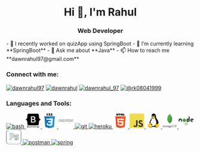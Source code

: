 <h1 align="center">Hi 👋, I'm Rahul</h1>
<h3 align="center">Web Developer</h3>
- 🔭 I recently worked on quizApp using SpringBoot 
- 🌱 I’m currently learning **SpringBoot**
- 💬 Ask me about **Java**
- 📫 How to reach me **dawnrahul97@gmail.com**
<h3 align="left">Connect with me:</h3>
<p align="left">
    <a href="https://twitter.com/dawnrahul97" target="blank"><img align="center" src="https://cdn.jsdelivr.net/npm/simple-icons@3.0.1/icons/twitter.svg" alt="dawnrahul97" height="30" width="40" /></a>
    <a href="https://linkedin.com/in/dawnrahul" target="blank"><img align="center" src="https://cdn.jsdelivr.net/npm/simple-icons@3.0.1/icons/linkedin.svg" alt="dawnrahul" height="30" width="40" /></a>
    <a href="https://www.hackerrank.com/dawnrahul_97" target="blank"><img align="center" src="https://cdn.jsdelivr.net/npm/simple-icons@3.0.1/icons/hackerrank.svg" alt="dawnrahul_97" height="30" width="40" /></a>
    <a href="https://www.hackerearth.com/@rk08041999" target="blank"><img align="center" src="https://cdn.jsdelivr.net/npm/simple-icons@3.0.1/icons/hackerearth.svg" alt="@rk08041999" height="30" width="40" /></a>
</p>
<h3 align="left">Languages and Tools:</h3>
<p align="left">
    <a href="https://www.gnu.org/software/bash/" target="_blank"> <img src="https://www.vectorlogo.zone/logos/gnu_bash/gnu_bash-icon.svg" alt="bash" width="40" height="40"/> </a> 
    <a href="https://getbootstrap.com" target="_blank"> <img src="https://raw.githubusercontent.com/devicons/devicon/master/icons/bootstrap/bootstrap-plain-wordmark.svg" alt="bootstrap" width="40" height="40"/> </a> <a href="https://www.w3schools.com/css/" target="_blank"> <img src="https://raw.githubusercontent.com/devicons/devicon/master/icons/css3/css3-original-wordmark.svg" alt="css3" width="40" height="40"/> </a> 
    <a href="https://expressjs.com" target="_blank"> <img src="https://raw.githubusercontent.com/devicons/devicon/master/icons/express/express-original-wordmark.svg" alt="express" width="40" height="40"/> </a>
    <a href="https://git-scm.com/" target="_blank"> <img src="https://www.vectorlogo.zone/logos/git-scm/git-scm-icon.svg" alt="git" width="40" height="40"/>
    </a> <a href="https://heroku.com" target="_blank"> <img src="https://www.vectorlogo.zone/logos/heroku/heroku-icon.svg" alt="heroku" width="40" height="40"/> </a>
    <a href="https://www.w3.org/html/" target="_blank"> <img src="https://raw.githubusercontent.com/devicons/devicon/master/icons/html5/html5-original-wordmark.svg" alt="html5" width="40" height="40"/> </a>
    <a href="https://developer.mozilla.org/en-US/docs/Web/JavaScript" target="_blank"> <img src="https://raw.githubusercontent.com/devicons/devicon/master/icons/javascript/javascript-original.svg" alt="javascript" width="40" height="40"/> </a>
    <a href="https://www.linux.org/" target="_blank"> <img src="https://raw.githubusercontent.com/devicons/devicon/master/icons/linux/linux-original.svg" alt="linux" width="40" height="40"/> </a>
    <a href="https://www.mongodb.com/" target="_blank"> <img src="https://raw.githubusercontent.com/devicons/devicon/master/icons/mongodb/mongodb-original-wordmark.svg" alt="mongodb" width="40" height="40"/> </a>
    <a href="https://nodejs.org" target="_blank"> <img src="https://raw.githubusercontent.com/devicons/devicon/master/icons/nodejs/nodejs-original-wordmark.svg" alt="nodejs" width="40" height="40"/> </a>
    <a href="https://www.photoshop.com/en" target="_blank"> <img src="https://raw.githubusercontent.com/devicons/devicon/master/icons/photoshop/photoshop-line.svg" alt="photoshop" width="40" height="40"/> </a>
    <a href="https://postman.com" target="_blank"> <img src="https://www.vectorlogo.zone/logos/getpostman/getpostman-icon.svg" alt="postman" width="40" height="40"/> </a>
    <a href="https://spring.io/" target="_blank"> <img src="https://www.vectorlogo.zone/logos/springio/springio-ar21.svg" alt="spring" width="40" height="40"/> </a>
</p>

